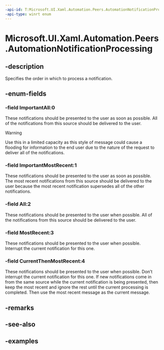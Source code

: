 ```yaml
---
-api-id: T:Microsoft.UI.Xaml.Automation.Peers.AutomationNotificationProcessing
-api-type: winrt enum
---
```


<!-- Enumeration syntax.
public enum AutomationNotificationProcessing : int 
-->

# Microsoft.UI.Xaml.Automation.Peers.AutomationNotificationProcessing

## -description
Specifies the order in which to process a notification.

## -enum-fields
### -field ImportantAll:0
These notifications should be presented to the user as soon as possible. All of the notifications from this source should be delivered to the user.  
  
> [!WARNING]
> Use this in a limited capacity as this style of message could cause a flooding for information to the end user due to the nature of the request to deliver all of the notifications.

### -field ImportantMostRecent:1
These notifications should be presented to the user as soon as possible. The most recent notifications from this source should be delivered to the user because the most recent notification supersedes all of the other notifications. 

### -field All:2
These notifications should be presented to the user when possible. All of the notifications from this source should be delivered to the user.  

### -field MostRecent:3
These notifications should be presented to the user when possible. Interrupt the current notification for this one.

### -field CurrentThenMostRecent:4
These notifications should be presented to the user when possible. Don’t interrupt the current notification for this one. If new notifications come in from the same source while the current notification is being presented, then keep the most recent and ignore the rest until the current processing is completed. Then use the most recent message as the current message. 

## -remarks

## -see-also

## -examples

